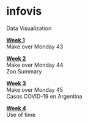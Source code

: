 # infovis
Data Visualization

**[Week 1](https://kryari.github.io/infovis/s1)** \
Make over Monday 43

**[Week 2](https://kryari.github.io/infovis/s2)** \
Make over Monday 44  \
Zoo Summary

**[Week 3](https://kryari.github.io/infovis/s3)** \
Make over Monday 45 \
Casos COVID-19 en Argentina

**[Week 4](https://kryari.github.io/infovis/s4)** \
Use of time
